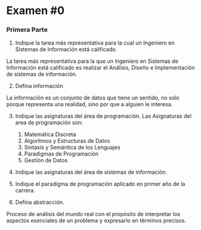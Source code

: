 <h1>Examen #0 </h1>

<h3>Primera Parte</h3>

1. Indique la tarea más representativa para la cual un Ingeniero en Sistemas de Información está calificado.

La tarea más representativa para la que un Ingeniero en Sistemas de Información está calificado es realizar el Análisis, Diseño e Implementación de sistemas de información. 

2. Defina información

La información es un conjunto de datos que tiene un sentido, no solo porque representa  una realidad, sino por que a alguien le interesa. 

3. Indique las asignaturas del área de programación.
 Las Asignaturas del area de programación son:
    1. Matemática Discreta
    2. Algoritmos y Estructuras de Datos
    3. Sintaxis y Semántica de los Lenguajes 
    4. Paradigmas de Programación 
    5. Gestión de Datos

4.  Indique las asignaturas del área de sistemas de información.

5.  Indique el paradigma de programación aplicado en primer año de la carrera.

6.  Defina abstracción.

 Proceso de análisis del mundo real con el propósito de interpretar los aspectos esenciales de un problema y expresarlo en términos precisos.